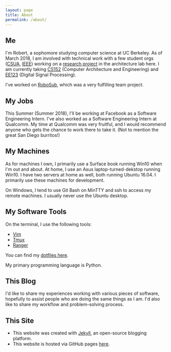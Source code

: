 ```yaml
---
layout: page
title: About
permalink: /about/
---
```


## Me

I'm Robert, a sophomore studying computer science at UC Berkeley. As of March
2018, I am involved with technical work with a few student orgs ([CSUA][csua],
[IEEE][ieee]) working on a [research project][ucb-hls] in the architecture lab
here. I am currently taking [CS152][cs152] (Computer Architecture and
Engineering) and [EE123][ee123] (Digital Signal Processing).

I've worked on [RoboSub][robosub], which was a very fulfilling team project.

[csua]: https://csua.berkeley.edu/
[ieee]: https://ieee.berkeley.edu/
[ucb-hls]: https://github.com/ucb-hls/csp-hls
[cs152]: https://inst.eecs.berkeley.edu/~cs152/sp18/
[ee123]: https://inst.eecs.berkeley.edu/~ee123/sp18/
[robosub]: http://www.sdrobotics101.com/robosub2016/index.html

## My Jobs

This Summer (Summer 2018), I'll be working at Facebook as a Software
Engineering Intern. I've also worked as a Software Engineering Intern at
Qualcomm. My time at Qualcomm was very fruitful, and I would recommend anyone
who gets the chance to work there to take it. (Not to mention the great San
Diego burritos!)

## My Machines

As for machines I own, I primarily use a Surface book running Win10 when I'm
out and about.  At home, I use an Asus laptop-turned-dekstop running Win10. I
have two servers at home as well, both running Ubuntu 16.04. I primarily use
these machines for development.

On Windows, I tend to use Git Bash on MinTTY and ssh to access my remote
machines. I usually never use the Ubuntu desktop.

## My Software Tools

On the terminal, I use the following tools:

- [Vim][vim]
- [Tmux][tmux]
- [Ranger][ranger]

You can find my [dotfiles here][dotfiles].

My primary programming language is Python.

[dotfiles]: https://github.com/robertquitt/dotfiles/
[ranger]: https://github.com/ranger/ranger/
[vim]: https://www.vim.org/
[tmux]: https://en.wikipedia.org/wiki/Tmux

## This Blog

I'd like to share my experiences working with various pieces of software,
hopefully to assist people who are doing the same things as I am. I'd also like
to share my workflow and problem-solving process.

## This Site

- This website was created with [Jekyll][jekyll], an open-source blogging
  platform.
- This website is hosted via GitHub pages [here][github].

[jekyll]: https://jekyllrb.com/
[github]: https://www.github.com/robertquitt/robertquitt.github.io/
